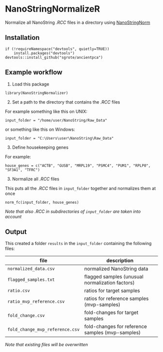 

# NanoStringNormalizeR

Normalize all NanoString *.RCC* files in a directory using [NanoStringNorm](https://CRAN.R-project.org/package=NanoStringNorm)


## Installation

```
if (!requireNamespace("devtools", quietly=TRUE))
    install.packages("devtools")
devtools::install_github("sgrote/ancientpca")
```


## Example workflow

1. Load this package

```
library(NanoStringNormalizer)
```

2. Set a path to the directory that contains the *.RCC* files  

For example something like this on UNIX:

```
input_folder = "/home/user/NanoString/Raw_Data"
```

or something like this on Windows:

```
input_folder = "C:\Users\user\NanoString\Raw_Data"
```

3. Define housekeeping genes

For example:

```
house_genes = c("ACTB", "GUSB", "MRPL19", "PSMC4", "PUM1", "RPLP0", "SF3A1", "TFRC")
```

3. Normalize all *.RCC* files

This puts all the *.RCC* files in `input_folder` together and normalizes them at once

```
norm_fc(input_folder, house_genes)
```

_Note that also _.RCC_ in subdirectories of `input_folder` are taken into account_

## Output

This created a folder `results` in the `input_folder` containing the following files:

file | description |
----- | ----- |
`normalized_data.csv` | normalized NanoString data |
`flagged_samples.txt` | flagged samples (unusual normalization factors) |
`ratio.csv` | ratios for target samples |
`ratio_mvp_reference.csv` | ratios for reference samples (mvp-samples) |
`fold_change.csv` | fold-changes for target samples |
`fold_change_mvp_reference.csv`	| fold-changes for reference samples (mvp-samples) |


_Note that existing files will be overwritten_

